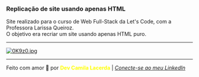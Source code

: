 ### Replicação de site usando apenas HTML
Site realizado para o curso de Web Full-Stack da Let's Code, com a Professora Larissa Queiroz.<br>
O objetivo era recriar um site usando apenas HTML puro. <br>

---
[![0K9z0.jpg](https://i.im.ge/2021/08/09/0K9z0.jpg)](https://im.ge/i/0K9z0)

---
Feito com amor :hugs: por <font color="yellow"> **Dev Camila Lacerda**</font>    | [*Conecte-se ao meu LinkedIn*](https://www.linkedin.com/in/camila-lacerda/)

